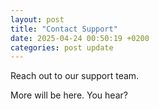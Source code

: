 ```yaml
---
layout: post
title: "Contact Support"
date: 2025-04-24 00:50:19 +0200
categories: post update
---
```


Reach out to our support team.

More will be here. You hear?